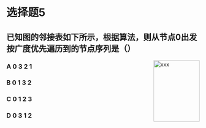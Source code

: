# 选择题5
## 已知图的邻接表如下所示，根据算法，则从节点0出发按广度优先遍历到的节点序列是（）

<img style="float:right" src="C:\Users\Administrator\Desktop\choice_5.png" width = "120" height = "160" alt="xxx" />

### **A** 0 3 2 1
### **B** 0 1 3 2
### **C** 0 1 2 3
### **D** 0 3 1 2